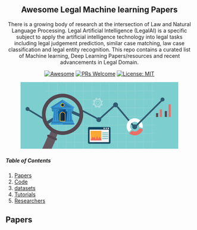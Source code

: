 <div align="center">
<h2>Awesome Legal Machine learning Papers</h2>

There is a growing body of research at the intersection of Law and Natural Language Processing. Legal Artificial Intelligence (LegalAI) is a specific subject to apply the artificial intelligence technology into legal tasks including legal judgement prediction, similar case matching, law case classification and legal entity recognition. This repo contains a curated list of Machine learning, Deep Learning Papers/resources and recent advancements in Legal Domain.


[![Awesome](https://cdn.rawgit.com/sindresorhus/awesome/d7305f38d29fed78fa85652e3a63e154dd8e8829/media/badge.svg)](https://github.com/sindresorhus/awesome)
[![PRs Welcome](https://img.shields.io/badge/PRs-welcome-brightgreen.svg?style=flat-square)](http://makeapullrequest.com)
[![License: MIT](https://img.shields.io/badge/License-MIT-yellow.svg)](https://opensource.org/licenses/MIT)
  
<figure>
  <img width="750" src="./images/legalai.jpeg" alt="source https://tinyurl.com/bdfvrz4j">
</figure>
</div>

##### Table of Contents

1. [Papers](#FL-papers)  
2. [Code](#Code)
3. [datasets](#Datasets)
4. [Tutorials](#Tutorials)
5. [Researchers](#Researchers)



## Papers
